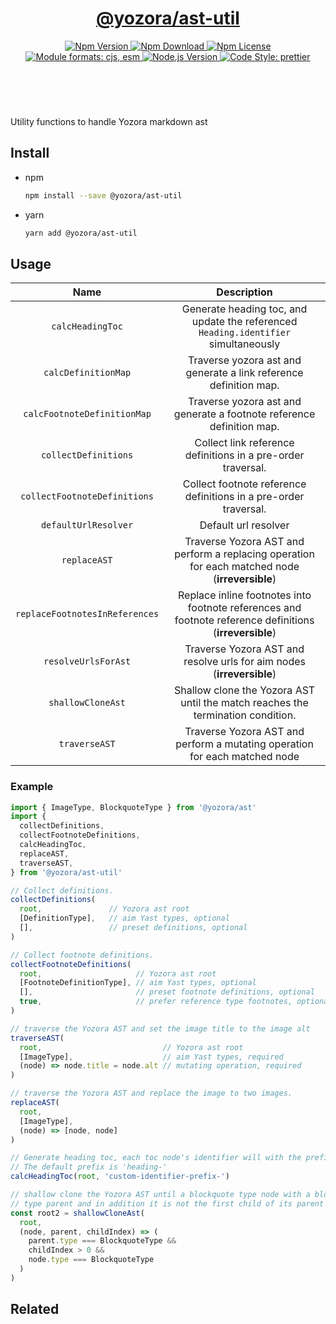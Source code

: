 <header>
  <h1 align="center">
    <a href="https://github.com/guanghechen/yozora/tree/master/packages/ast-util#readme">@yozora/ast-util</a>
  </h1>
  <div align="center">
    <a href="https://www.npmjs.com/package/@yozora/ast-util">
      <img
        alt="Npm Version"
        src="https://img.shields.io/npm/v/@yozora/ast-util.svg"
      />
    </a>
    <a href="https://www.npmjs.com/package/@yozora/ast-util">
      <img
        alt="Npm Download"
        src="https://img.shields.io/npm/dm/@yozora/ast-util.svg"
      />
    </a>
    <a href="https://www.npmjs.com/package/@yozora/ast-util">
      <img
        alt="Npm License"
        src="https://img.shields.io/npm/l/@yozora/ast-util.svg"
      />
    </a>
    <a href="#install">
      <img
        alt="Module formats: cjs, esm"
        src="https://img.shields.io/badge/module_formats-cjs%2C%20esm-green.svg"
      />
    </a>
    <a href="https://github.com/nodejs/node">
      <img
        alt="Node.js Version"
        src="https://img.shields.io/node/v/@yozora/ast-util"
      />
    </a>
    <a href="https://github.com/prettier/prettier">
      <img
        alt="Code Style: prettier"
        src="https://img.shields.io/badge/code_style-prettier-ff69b4.svg?style=flat-square"
      />
    </a>
  </div>
</header>
<br/>

Utility functions to handle Yozora markdown ast

## Install

* npm

  ```bash
  npm install --save @yozora/ast-util
  ```

* yarn

  ```bash
  yarn add @yozora/ast-util
  ```

## Usage

Name                          | Description
:----------------------------:|:-------------------------:
`calcHeadingToc`              | Generate heading toc, and update the referenced `Heading.identifier` simultaneously
`calcDefinitionMap`           | Traverse yozora ast and generate a link reference definition map.
`calcFootnoteDefinitionMap`   | Traverse yozora ast and generate a footnote reference definition map.
`collectDefinitions`          | Collect link reference definitions in a pre-order traversal.
`collectFootnoteDefinitions`  | Collect footnote reference definitions in a pre-order traversal.
`defaultUrlResolver`          | Default url resolver
`replaceAST`                  | Traverse Yozora AST and perform a replacing operation for each matched node (**irreversible**)
`replaceFootnotesInReferences`| Replace inline footnotes into footnote references and footnote reference definitions (**irreversible**)
`resolveUrlsForAst`           | Traverse Yozora AST and resolve urls for aim nodes (**irreversible**)
`shallowCloneAst`             | Shallow clone the Yozora AST until the match reaches the termination condition.
`traverseAST`                 | Traverse Yozora AST and perform a mutating operation for each matched node


### Example

```typescript
import { ImageType, BlockquoteType } from '@yozora/ast'
import { 
  collectDefinitions,
  collectFootnoteDefinitions,
  calcHeadingToc, 
  replaceAST, 
  traverseAST,
} from '@yozora/ast-util'

// Collect definitions.
collectDefinitions(
  root,               // Yozora ast root
  [DefinitionType],   // aim Yast types, optional
  [],                 // preset definitions, optional
)

// Collect footnote definitions.
collectFootnoteDefinitions(
  root,                     // Yozora ast root
  [FootnoteDefinitionType], // aim Yast types, optional
  [],                       // preset footnote definitions, optional
  true,                     // prefer reference type footnotes, optional.
)

// traverse the Yozora AST and set the image title to the image alt
traverseAST(
  root,                           // Yozora ast root
  [ImageType],                    // aim Yast types, required
  (node) => node.title = node.alt // mutating operation, required
)

// traverse the Yozora AST and replace the image to two images.
replaceAST(
  root, 
  [ImageType], 
  (node) => [node, node]
)

// Generate heading toc, each toc node's identifier will with the prefix 'custom-identifier-prefix-'.
// The default prefix is 'heading-'
calcHeadingToc(root, 'custom-identifier-prefix-')

// shallow clone the Yozora AST until a blockquote type node with a blockquote 
// type parent and in addition it is not the first child of its parent encountered.
const root2 = shallowCloneAst(
  root, 
  (node, parent, childIndex) => (
    parent.type === BlockquoteType && 
    childIndex > 0 && 
    node.type === BlockquoteType
  )
)
```


## Related

[homepage]: https://github.com/guanghechen/yozora/tree/master/packages/ast-util#readme

